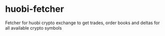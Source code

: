# huobi-fetcher
Fetcher for huobi crypto exchange to get trades, order books and deltas for all available crypto symbols
